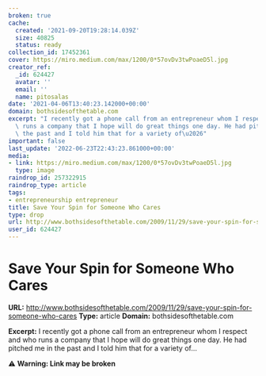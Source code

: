 ```yaml
---
broken: true
cache:
  created: '2021-09-20T19:28:14.039Z'
  size: 40825
  status: ready
collection_id: 17452361
cover: https://miro.medium.com/max/1200/0*57ovDv3twPoaeD5l.jpg
creator_ref:
  _id: 624427
  avatar: ''
  email: ''
  name: pitosalas
date: '2021-04-06T13:40:23.142000+00:00'
domain: bothsidesofthetable.com
excerpt: "I recently got a phone call from an entrepreneur whom I respect and who\
  \ runs a company that I hope will do great things one day. He had pitched me in\
  \ the past and I told him that for a variety of\u2026"
important: false
last_update: '2022-06-23T22:43:23.861000+00:00'
media:
- link: https://miro.medium.com/max/1200/0*57ovDv3twPoaeD5l.jpg
  type: image
raindrop_id: 257322915
raindrop_type: article
tags:
- entrepreneurship entrepreneur
title: Save Your Spin for Someone Who Cares
type: drop
url: http://www.bothsidesofthetable.com/2009/11/29/save-your-spin-for-someone-who-cares
user_id: 624427
---
```


# Save Your Spin for Someone Who Cares

**URL:** http://www.bothsidesofthetable.com/2009/11/29/save-your-spin-for-someone-who-cares
**Type:** article
**Domain:** bothsidesofthetable.com

**Excerpt:** I recently got a phone call from an entrepreneur whom I respect and who runs a company that I hope will do great things one day. He had pitched me in the past and I told him that for a variety of…

⚠️ **Warning: Link may be broken**

